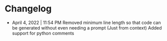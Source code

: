 # Changelog
* April 4, 2022 | 11:54 PM
Removed minimum line length so that code can be generated without even needing a prompt (Just from context)
Added support for python comments
